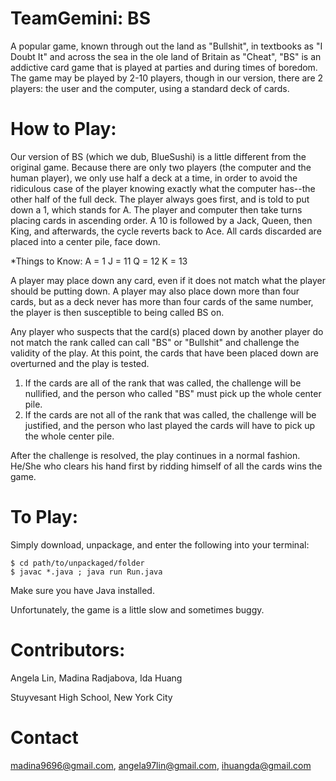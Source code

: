 TeamGemini: BS
==========

A popular game, known through out the land as "Bullshit", in textbooks as "I Doubt It" and across the sea in the ole 
land of Britain as "Cheat", "BS" is an addictive card game that is played at parties and during times of boredom. 
The game may be played by 2-10 players, though in our version, there are 2 players: the user and the computer, using
a standard deck of cards. 

How to Play:
===========
Our version of BS (which we dub, BlueSushi) is a little different from the original game. Because there are only two players (the computer and the human player), we only use half a deck at a time, in order to avoid the ridiculous case of the player knowing exactly what the computer has--the other half of the full deck. The player always goes first, and is told to put down a 1, which stands for A. The player and computer then take turns placing cards in ascending order. A 10 is followed by a Jack, Queen, then King, and afterwards, the cycle reverts back to Ace. All cards discarded are placed into a center pile, face down.

*Things to Know:
A = 1
J = 11
Q = 12
K = 13

A player may place down any card, even if it does not match what the player should be putting down. A player may also place down more than four cards, but as a deck never has more than four cards of the same number, the player is then susceptible to being called BS on.

Any player who suspects that the card(s) placed down by another player do not match the rank called can call "BS" or
"Bullshit" and challenge the validity of the play. At this point, the cards that have been placed down are overturned and the play is tested.
  1. If the cards are all of the rank that was called, the challenge will be nullified, and the person who called "BS" must pick up the whole center pile.
  2. If the cards are not all of the rank that was called, the challenge will be justified, and the person who last played the cards will have to pick up the whole center pile.

After the challenge is resolved, the play continues in a normal fashion. He/She who clears his hand first by ridding himself of all the cards wins the game.

To Play:
=======
Simply download, unpackage, and enter the following into your terminal:


```
$ cd path/to/unpackaged/folder
$ javac *.java ; java run Run.java
```
Make sure you have Java installed.

Unfortunately, the game is a little slow and sometimes buggy.

Contributors:
===========
Angela Lin, Madina Radjabova, Ida Huang

Stuyvesant High School, New York City

Contact
=======
madina9696@gmail.com, angela97lin@gmail.com, ihuangda@gmail.com
